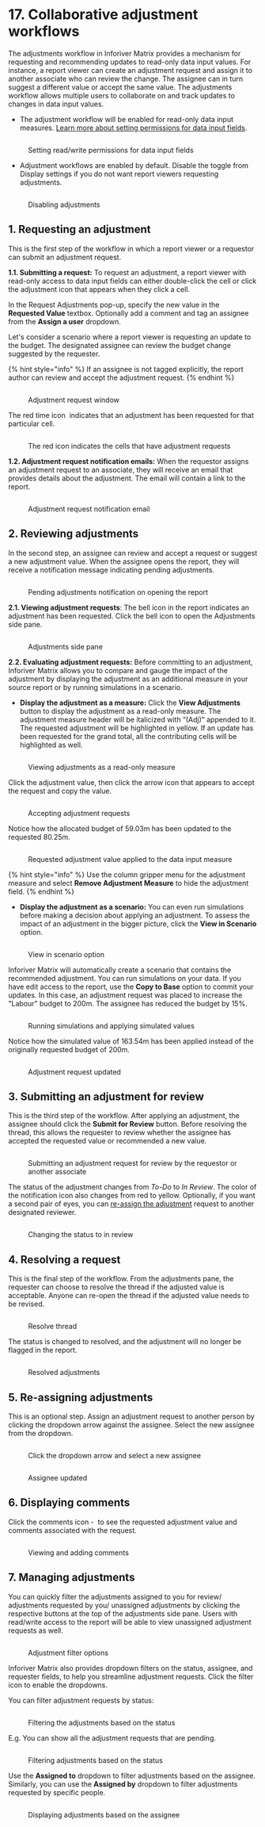 # 17. Collaborative adjustment workflows

The adjustments workflow in Inforiver Matrix provides a mechanism for requesting and recommending updates to read-only data input values. For instance, a report viewer can create an adjustment request and assign it to another associate who can review the change. The assignee can in turn suggest a different value or accept the same value. The adjustments workflow allows multiple users to collaborate on and track updates to changes in data input values.&#x20;

* The adjustment workflow will be enabled for read-only data input measures. [Learn more about setting permissions for data input fields](4.-adding-business-logic-and-formulae/manage-inserted-rows-and-columns-1.md#id-2.1.-data-input-access).

<figure><img src="../.gitbook/assets/image (1383).png" alt=""><figcaption><p>Setting read/write permissions for data input fields</p></figcaption></figure>

* Adjustment workflows are enabled by default. Disable the toggle from Display settings if you do not want report viewers requesting adjustments.

<figure><img src="../.gitbook/assets/image (1384).png" alt=""><figcaption><p>Disabling adjustments</p></figcaption></figure>

## 1. Requesting an adjustment

This is the first step of the workflow in which a report viewer or a requestor can submit an adjustment request.&#x20;

**1.1. Submitting a request:** To request an adjustment, a report viewer with read-only access to data input fields can either double-click the cell or click the adjustment icon that appears when they click a cell.&#x20;

In the Request Adjustments pop-up, specify the new value in the **Requested Value** textbox. Optionally add a comment and tag an assignee from the **Assign a user** dropdown.&#x20;

Let's consider a scenario where a report viewer is requesting an update to the budget. The designated assignee can review the budget change suggested by the requester.

{% hint style="info" %}
If an assignee is not tagged explicitly, the report author can review and accept the adjustment request.
{% endhint %}

<figure><img src="../.gitbook/assets/image (1385).png" alt=""><figcaption><p>Adjustment request window</p></figcaption></figure>

The red time icon <img src="../.gitbook/assets/image (11) (1) (1) (1).png" alt="" data-size="line"> indicates that an adjustment has been requested for that particular cell.

<figure><img src="../.gitbook/assets/image (4) (15).png" alt=""><figcaption><p>The red icon indicates the cells that have adjustment requests</p></figcaption></figure>

**1.2. Adjustment request notification emails:** When the requestor assigns an adjustment request to an associate, they will receive an email that provides details about the adjustment. The email will contain a link to the report.



<figure><img src="../.gitbook/assets/image (1386).png" alt=""><figcaption><p>Adjustment request notification email</p></figcaption></figure>

## 2. Reviewing adjustments

In the second step, an assignee can review and accept a request or suggest a new adjustment value. When the assignee opens the report, they will receive a notification message indicating pending adjustments.&#x20;

<figure><img src="../.gitbook/assets/image (4) (1) (1).png" alt=""><figcaption><p>Pending adjustments notification on opening the report</p></figcaption></figure>

**2.1. Viewing adjustment requests**: The bell icon in the report indicates an adjustment has been requested. Click the bell icon to open the Adjustments side pane.&#x20;

<figure><img src="../.gitbook/assets/image (1) (1) (1) (1) (1) (1) (1).png" alt=""><figcaption><p>Adjustments side pane</p></figcaption></figure>

**2.2. Evaluating adjustment requests:** Before committing to an adjustment, Inforiver Matrix allows you to compare and gauge the impact of the adjustment by displaying the adjustment as an additional measure in your source report or by running simulations in a scenario.

* **Display the adjustment as a measure:** Click the **View Adjustments** button to display the adjustment as a read-only measure. The adjustment measure header will be italicized with “(Adj)” appended to it. The requested adjustment will be highlighted in yellow. If an update has been requested for the grand total, all the contributing cells will be highlighted as well.

<figure><img src="../.gitbook/assets/image (1387).png" alt=""><figcaption><p>Viewing adjustments as a read-only measure</p></figcaption></figure>

Click the adjustment value, then click the arrow icon that appears to accept the request and copy the value.

<figure><img src="../.gitbook/assets/image (1388).png" alt=""><figcaption><p>Accepting adjustment requests</p></figcaption></figure>

Notice how the allocated budget of 59.03m has been updated to the requested 80.25m.

<figure><img src="../.gitbook/assets/image (1389).png" alt=""><figcaption><p>Requested adjustment value applied to the data input measure</p></figcaption></figure>

{% hint style="info" %}
Use the column gripper menu for the adjustment measure and select **Remove Adjustment Measure** to hide the adjustment field.
{% endhint %}

* **Display the adjustment as a scenario:** You can even run simulations before making a decision about applying an adjustment. To assess the impact of an adjustment in the bigger picture, click the **View in Scenario** option.&#x20;

<figure><img src="../.gitbook/assets/image (1) (1) (1) (1) (1) (1).png" alt=""><figcaption><p>View in scenario option</p></figcaption></figure>

Inforiver Matrix will automatically create a scenario that contains the recommended adjustment. You can run simulations on your data. If you have edit access to the report, use the **Copy to Base** option to commit your updates. In this case, an adjustment request was placed to increase the "Labour" budget to 200m. The assignee has reduced the budget by 15%.

<figure><img src="../.gitbook/assets/image (2) (1) (1) (1) (1).png" alt=""><figcaption><p>Running simulations and applying simulated values </p></figcaption></figure>

Notice how the simulated value of 163.54m has been applied instead of the originally requested budget of 200m.

<figure><img src="../.gitbook/assets/image (3) (1) (1).png" alt=""><figcaption><p>Adjustment request updated</p></figcaption></figure>

## **3. Submitting an adjustment for review**

This is the third step of the workflow. After applying an adjustment, the assignee should click the **Submit for Review** button. Before resolving the thread, this allows the requester to review whether the assignee has accepted the requested value or recommended a new value.

<figure><img src="../.gitbook/assets/image (1390).png" alt=""><figcaption><p>Submitting an adjustment request for review by the requestor or another associate</p></figcaption></figure>

The status of the adjustment changes from _To-Do_ to _In Review_. The color of the notification icon also changes from red to yellow. Optionally, if you want a second pair of eyes, you can [re-assign the adjustment](17.-collaborative-adjustment-workflows.md#id-5.-re-assigning-adjustments) request to another designated reviewer.&#x20;

<figure><img src="../.gitbook/assets/image (1391).png" alt=""><figcaption><p>Changing the status to in review</p></figcaption></figure>

## **4. Resolving a request**

This is the final step of the workflow. From the adjustments pane, the requester can choose to resolve the thread if the adjusted value is acceptable.  Anyone can re-open the thread if the adjusted value needs to be revised.

<figure><img src="../.gitbook/assets/image (1) (1).png" alt=""><figcaption><p>Resolve thread</p></figcaption></figure>

The status is changed to resolved, and the adjustment will no longer be flagged in the report.

<figure><img src="../.gitbook/assets/image (1) (1) (1).png" alt=""><figcaption><p>Resolved adjustments</p></figcaption></figure>

## **5. Re-assigning adjustments**

This is an optional step. Assign an adjustment request to another person by clicking the dropdown arrow against the assignee. Select the new assignee from the dropdown.

<div><figure><img src="../.gitbook/assets/image (2) (1) (1) (1) (1) (1).png" alt=""><figcaption><p>Click the dropdown arrow and select a new assignee</p></figcaption></figure> <figure><img src="../.gitbook/assets/2025-04-17_14h51_10.png" alt=""><figcaption><p>Assignee updated</p></figcaption></figure></div>

## **6. Displaying comments**

Click the comments icon - <img src="../.gitbook/assets/image (3) (1) (1) (1) (1) (1) (1) (1) (1) (1) (1) (1) (1) (1) (1) (1) (1) (1) (1) (1) (1) (1) (1) (1) (1) (1) (1) (1) (1) (1) (1) (1).png" alt="" data-size="line"> to see the requested adjustment value and comments associated with the request.

<figure><img src="../.gitbook/assets/image (3) (1) (1) (1).png" alt=""><figcaption><p>Viewing and adding comments</p></figcaption></figure>

## 7. Managing adjustments

You can quickly filter the adjustments assigned to you for review/ adjustments requested by you/ unassigned adjustments by clicking the respective buttons at the top of the adjustments side pane. Users with read/write access to the report will be able to view unassigned adjustment requests as well.

<figure><img src="../.gitbook/assets/image (2) (1) (1).png" alt=""><figcaption><p>Adjustment filter options</p></figcaption></figure>

Inforiver Matrix also provides dropdown filters on the status, assignee, and requester fields, to help you streamline adjustment requests. Click the filter icon <img src="../.gitbook/assets/image (1134) (1).png" alt="" data-size="line">to enable the dropdowns.

You can filter adjustment requests by status:

<figure><img src="../.gitbook/assets/image (1) (1) (1) (1) (1).png" alt=""><figcaption><p>Filtering the adjustments based on the status</p></figcaption></figure>

E.g. You can show all the adjustment requests that are pending.

<figure><img src="../.gitbook/assets/image (2) (1) (1) (1).png" alt=""><figcaption><p>Filtering adjustments based on the status</p></figcaption></figure>

Use the **Assigned to** dropdown to filter adjustments based on the assignee. Similarly, you can use the **Assigned by** dropdown to filter adjustments requested by specific people.

<figure><img src="../.gitbook/assets/image (3) (1).png" alt=""><figcaption><p>Displaying adjustments based on the assignee</p></figcaption></figure>
